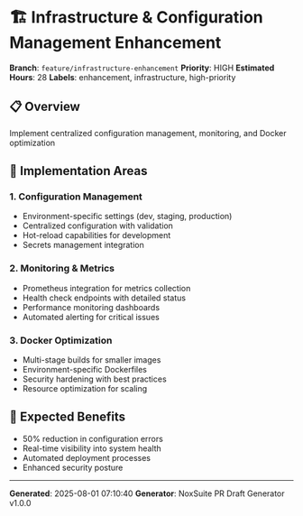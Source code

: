 # 🏗️ Infrastructure & Configuration Management Enhancement

**Branch**: `feature/infrastructure-enhancement`
**Priority**: HIGH
**Estimated Hours**: 28
**Labels**: enhancement, infrastructure, high-priority

## 📋 Overview
Implement centralized configuration management, monitoring, and Docker optimization


## 🎯 Implementation Areas

### 1. Configuration Management
- Environment-specific settings (dev, staging, production)
- Centralized configuration with validation
- Hot-reload capabilities for development
- Secrets management integration

### 2. Monitoring & Metrics
- Prometheus integration for metrics collection
- Health check endpoints with detailed status
- Performance monitoring dashboards
- Automated alerting for critical issues

### 3. Docker Optimization
- Multi-stage builds for smaller images
- Environment-specific Dockerfiles
- Security hardening with best practices
- Resource optimization for scaling

## 🚀 Expected Benefits
- 50% reduction in configuration errors
- Real-time visibility into system health
- Automated deployment processes
- Enhanced security posture


---
**Generated**: 2025-08-01 07:10:40
**Generator**: NoxSuite PR Draft Generator v1.0.0
